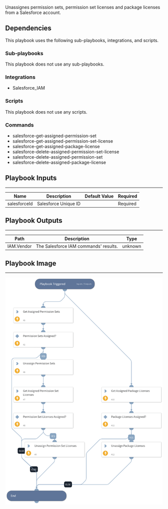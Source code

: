 Unassignes permission sets, permission set licenses and package licenses from a Salesforce account.

## Dependencies
This playbook uses the following sub-playbooks, integrations, and scripts.

### Sub-playbooks
This playbook does not use any sub-playbooks.

### Integrations
* Salesforce_IAM

### Scripts
This playbook does not use any scripts.

### Commands
* salesforce-get-assigned-permission-set
* salesforce-get-assigned-permission-set-license
* salesforce-get-assigned-package-license
* salesforce-delete-assigned-permission-set-license
* salesforce-delete-assigned-permission-set
* salesforce-delete-assigned-package-license

## Playbook Inputs
---

| **Name** | **Description** | **Default Value** | **Required** |
| --- | --- | --- | --- |
| salesforceId | Salesforce Unique ID |  | Required |

## Playbook Outputs
---

| **Path** | **Description** | **Type** |
| --- | --- | --- |
| IAM.Vendor | The Salesforce IAM commands' results. | unknown |

## Playbook Image
---
![Salesforce IAM - Post Deprovisioning](./../doc_files/Salesforce_IAM_-_Post_Deprovisioning.png)